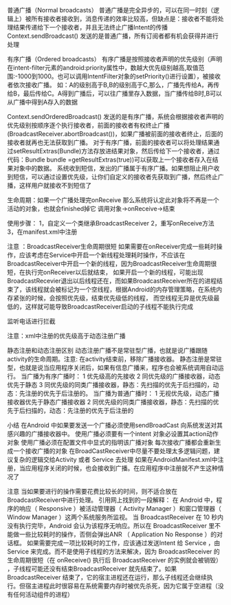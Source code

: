 普通广播（Normal broadcasts）
普通广播是完全异步的，可以在同一时刻（逻辑上）被所有接收者接收到，消息传递的效率比较高，但缺点是：接收者不能将处理结果传递给下一个接收者，并且无法终止广播Intent的传播
Context.sendBroadcast()  发送的是普通广播，所有订阅者都有机会获得并进行处理

有序广播（Ordered broadcasts）
有序广播是按照接收者声明的优先级别（声明在intent-filter元素的android:priority属性中，数越大优先级别越高,取值范围:-1000到1000。也可以调用IntentFilter对象的setPriority()进行设置），被接收者依次接收广播。
    如：A的级别高于B,B的级别高于C,那么，广播先传给A，再传给B，最后传给C。A得到广播后，可以往广播里存入数据，当广播传给B时,B可以从广播中得到A存入的数据
    
  Context.sendOrderedBroadcast()
  发送的是有序广播，系统会根据接收者声明的优先级别按顺序逐个执行接收者，前面的接收者有权终止广播(BroadcastReceiver.abortBroadcast())，如果广播被前面的接收者终止，后面的接收者就再也无法获取到广播。
  对于有序广播，前面的接收者可以将处理结果通过setResultExtras(Bundle)方法存放进结果对象，然后传给下一个接收者，通过代码：Bundle bundle =getResultExtras(true))可以获取上一个接收者存入在结果对象中的数据。
  系统收到短信，发出的广播属于有序广播。如果想阻止用户收到短信，可以通过设置优先级，让你们自定义的接收者先获取到广播，然后终止广播，这样用户就接收不到短信了
  
生命周期：如果一个广播处理完onReceive 那么系统将认定此对象将不再是一个活动的对象，也就会finished掉它
   调用对象->onReceive->结束

使用步骤：
1，自定义一个类继承BroadcastReceiver
2，重写onReceive方法
3，在manifest.xml中注册


注意 ：BroadcastReceiver生命周期很短
如果需要在onReceiver完成一些耗时操作，应该考虑在Service中开启一个新线程处理耗时操作，不应该在BroadcastReceiver中开启一个新的线程，因为BroadcastReceiver生命周期很短，在执行完onReceiver以后就结束，
  如果开启一个新的线程，可能出现BroadcastRecevier退出以后线程还在，而如果BroadcastReceiver所在的进程结束了，该线程就会被标记为一个空线程，根据Android的内存管理策略，在系统内存紧张的时候，会按照优先级，结束优先级低的线程，
  而空线程无异是优先级最低的，这样就可能导致BroadcastReceiver启动的子线程不能执行完成
  
  


监听电话进行拦截 <uses-permission android:name="android.permission.PROCESS_OUTGOING_CALLS"/>

注意：xml中注册的优先级高于动态注册广播

静态注册和动态注册区别
动态注册广播不是常驻型广播，也就是说广播跟随activity的生命周期。注意: 在activity结束前，移除广播接收器。
静态注册是常驻型，也就是说当应用程序关闭后，如果有信息广播来，程序也会被系统调用自动运行。
当广播为有序广播时：
1 优先级高的先接收
2 同优先级的广播接收器，动态优先于静态
3 同优先级的同类广播接收器，静态：先扫描的优先于后扫描的，动态：先注册的优先于后注册的。
当广播为普通广播时：
1 无视优先级，动态广播接收器优先于静态广播接收器
2 同优先级的同类广播接收器，静态：先扫描的优先于后扫描的，动态：先注册的优先于后注册的

小结
在Android 中如果要发送一个广播必须使用sendBroadCast 向系统发送对其感兴趣的广播接收器中。
使用广播必须要有一个intent 对象必设置其action动作对象
使用广播必须在配置文件中显式的指明该广播对象
每次接收广播都会重新生成一个接收广播的对象
在BroadCastReceiver中尽量不要处理太多逻辑问题，建议复杂的逻辑交给Activity 或者 Service 去处理
如果在AndroidManifest.xml中注册，当应用程序关闭的时候，也会接收到广播。在应用程序中注册就不产生这种情况了


注意
当如果要进行的操作需要花费比较长的时间，则不适合放在BroadcastReceiver中进行处理。
引用网上找到的一段解释：
在 Android 中，程序的响应（ Responsive ）被活动管理器（ Activity Manager ）和窗口管理器（ Window Manager ）这两个系统服务所监视。
 当 BroadcastReceiver 在 10 秒内没有执行完毕，Android 会认为该程序无响应。所以在 BroadcastReceiver 里不能做一些比较耗时的操作，否侧会弹出ANR （ Application No Response ）的对话框。
  如果需要完成一项比较耗时的工作，应该通过发送Intent 给 Service ，由 Service 来完成。而不是使用子线程的方法来解决，因为 BroadcastReceiver 的生命周期很短（在 onReceive() 执行后 BroadcastReceiver 的实例就会被销毁）
  ，子线程可能还没有结束BroadcastReceiver 就先结束了。如果 BroadcastReceiver 结束了，它的宿主进程还在运行，那么子线程还会继续执行。但宿主进程此时很容易在系统需要内存时被优先杀死，因为它属于空进程（没有任何活动组件的进程）
  
